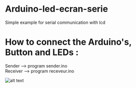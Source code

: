 # Arduino-led-ecran-serie
Simple example for serial communication with lcd

# How to connect the Arduino's, Button and LEDs :

Sender --> program sender.ino<br>
Receiver --> program receveur.ino

![alt text](https://image.ibb.co/mGfmLf/schema.png "serial comm")
